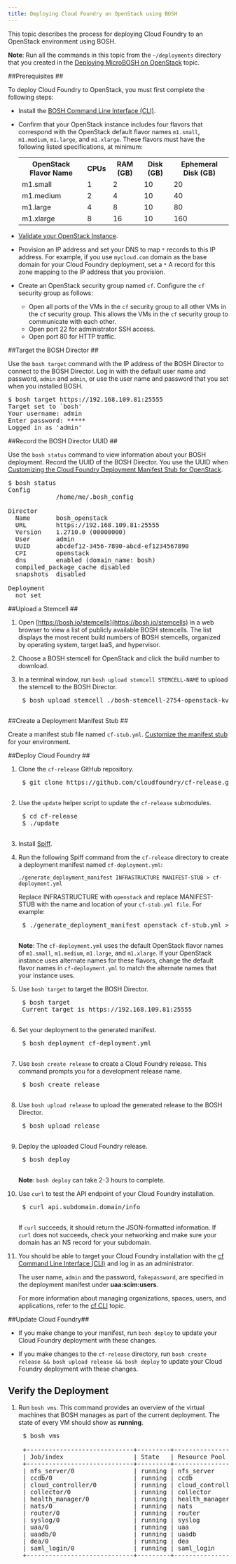 ```yaml
---
title: Deploying Cloud Foundry on OpenStack using BOSH
---
```


This topic describes the process for deploying Cloud Foundry to an OpenStack
environment using BOSH.

<p class="note"><strong>Note</strong>: Run all the commands in this topic from the <code>~/deployments</code> directory that you created in the <a href="../../bosh/deploy-microbosh-to-openstack.html">Deploying MicroBOSH on OpenStack</a> topic.</p>

##<a id="prerequisites"></a>Prerequisites ##

To deploy Cloud Foundry to OpenStack, you must first complete the following
steps:

* Install the [BOSH Command Line Interface (CLI)](../../bosh/bosh-cli.html).
* Confirm that your OpenStack instance includes four flavors that correspond
with the OpenStack default flavor names `m1.small`, `m1.medium`, `m1.large`, and
`m1.xlarge`.
These flavors must have the following listed specifications, at minimum:
    <table class="nice">
      <tr>
	    <th>OpenStack Flavor Name</th>
	    <th>CPUs</th>
	    <th>RAM (GB)</th>
	    <th>Disk (GB)</th>
	    <th>Ephemeral Disk (GB)</th>
      </tr>
      <tr>
	    <td>m1.small</td>
	    <td>1</td>
	    <td>2</td>
	    <td>10</td>
	    <td>20</td>
	  </tr>
	  <tr>
        <td>m1.medium</td>
        <td>2</td>
        <td>4</td>
        <td>10</td>
        <td>40</td>
      </tr>
      <tr>
        <td>m1.large</td>
	    <td>4</td>
	    <td>8</td>
	    <td>10</td>
	    <td>80</td>
	  </tr>
      <tr>
        <td>m1.xlarge</td>
	    <td>8</td>
	    <td>16</td>
	    <td>10</td>
	    <td>160</td>
	  </tr>
    </table>

* [Validate your OpenStack Instance](validate_openstack.html).
* Provision an IP address and set your DNS to map `*` records to this IP
	address.
	For example, if you use `mycloud.com` domain as the base domain for
	your Cloud Foundry deployment, set a `*` A record for this zone mapping to
	the IP address that you provision.
* Create an OpenStack security group named `cf`.
	Configure the `cf` security group as follows:
	* Open all ports of the VMs in the `cf` security group to all other VMs in
		the `cf` security group. This allows the VMs in the `cf` security group
		to communicate with each other.
    * Open port 22 for administrator SSH access.
	* Open port 80 for HTTP traffic.

##<a id="target"></a>Target the BOSH Director ##

Use the `bosh target` command with the IP address of the BOSH Director to
connect to the BOSH Director.
Log in with the default user name and password, `admin` and `admin`, or use the
user name and password that you set when you installed BOSH.

<pre class="terminal">
$ bosh target https://192.168.109.81:25555
Target set to `bosh'
Your username: admin
Enter password: *****
Logged in as 'admin'
</pre>

##<a id="uuid"></a>Record the BOSH Director UUID ##

Use the `bosh status` command to view information about your BOSH deployment.
Record the UUID of the BOSH Director. You use the UUID when [Customizing the Cloud Foundry Deployment Manifest Stub for OpenStack](../cf-stub-openstack.html).

<pre class="terminal">
$ bosh status
Config
             /home/me/.bosh_config

Director
  Name       bosh_openstack
  URL        https://192.168.109.81:25555
  Version    1.2710.0 (00000000)
  User       admin
  UUID       abcdef12-3456-7890-abcd-ef1234567890
  CPI        openstack
  dns        enabled (domain_name: bosh)
  compiled_package_cache disabled
  snapshots  disabled

Deployment
  not set
</pre>

##<a id="stemcell"></a>Upload a Stemcell ##

1. Open [https://bosh.io/stemcells](https://bosh.io/stemcells) in a web browser
to view a list of publicly available BOSH stemcells.
The list displays the most recent build numbers of BOSH stemcells, organized by operating system, target IaaS, and hypervisor.

1. Choose a BOSH stemcell for OpenStack and click the build number to download.

1. In a terminal window, run `bosh upload stemcell STEMCELL-NAME` to upload the
stemcell to the BOSH Director.

    <pre class="terminal">
    $ bosh upload stemcell ./bosh-stemcell-2754-openstack-kvm-ubuntu-trusty-go_agent.tgz
    </pre>

##<a id="create-stub"></a>Create a Deployment Manifest Stub ##

Create a manifest stub file named `cf-stub.yml`.
[Customize the manifest stub](../cf-stub-openstack.html) for your environment.

##<a id="deploy-cf"></a>Deploy Cloud Foundry ##

1. Clone the `cf-release` GitHub repository.

    <pre class="terminal">
    $ git clone https://github.com/cloudfoundry/cf-release.git
    </pre>

1. Use the `update` helper script to update the `cf-release` submodules.

    <pre class="terminal">
    $ cd cf-release
    $ ./update
    </pre>

1. Install [Spiff](https://github.com/cloudfoundry-incubator/spiff).

1. Run the following Spiff command from the `cf-release` directory to create a deployment manifest named `cf-deployment.yml`:

    `./generate_deployment_manifest INFRASTRUCTURE MANIFEST-STUB > cf-deployment.yml`

    Replace INFRASTRUCTURE with `openstack` and replace MANIFEST-STUB with the name and location of your `cf-stub.yml file`. For example:

    <pre class="terminal">
	$ ./generate_deployment_manifest openstack cf-stub.yml > cf-deployment.yml
    </pre>

    <p class="note"><strong>Note</strong>: The <code>cf-deployment.yml</code> uses the default OpenStack flavor names of <code>m1.small</code>, <code>m1.medium</code>, <code>m1.large</code>, and <code>m1.xlarge</code>. If your OpenStack instance uses alternate names for these flavors, change the default flavor names in <code>cf-deployment.yml</code> to match the alternate names that your instance uses.</p>

1. Use `bosh target` to target the BOSH Director.

    <pre class="terminal">
    $ bosh target
	Current target is https://192.168.109.81:25555
    </pre>

1. Set your deployment to the generated manifest.

    <pre class="terminal">
    $ bosh deployment cf-deployment.yml
    </pre>

1. Use `bosh create release` to create a Cloud Foundry release.
This command prompts you for a development release name.

    <pre class="terminal">
    $ bosh create release
    </pre>

1. Use `bosh upload release` to upload the generated release to the BOSH
Director.

    <pre class="terminal">
    $ bosh upload release
    </pre>

1. Deploy the uploaded Cloud Foundry release.

    <pre class="terminal">
    $ bosh deploy
    </pre>

    <p class="note"><strong>Note</strong>: <code>bosh deploy</code> can take 2-3 hours to complete.</p>

1. Use `curl` to test the API endpoint of your Cloud Foundry installation.

    <pre class="terminal">
    $ curl api.subdomain.domain/info
    </pre>

    If `curl` succeeds, it should return the JSON-formatted information.
	If `curl` does not succeeds, check your networking and make sure your domain
	has an NS record for your subdomain.

1. You should be able to target your Cloud Foundry installation with the [cf Command Line Interface (CLI)](/devguide/installcf/index.html) and log in as an
administrator.

    The user name, `admin` and the password, `fakepassword`, are specified in
    the deployment manifest under **uaa:scim:users**.

    For more information about managing organizations, spaces, users, and
    applications, refer to the [cf CLI](/devguide/installcf/index.html) topic.

##<a id="update-cf"></a>Update Cloud Foundry##

* If you make change to your manifest, run `bosh deploy` to update your Cloud
Foundry deployment with these changes.

* If you make changes to the `cf-release` directory, run `bosh create release && bosh upload release && bosh deploy` to update your Cloud Foundry deployment with
these changes.

## <a id="verify"></a>Verify the Deployment ##

1. Run `bosh vms`. This command provides an overview of the virtual machines that BOSH manages as part of the current deployment. The state of every VM should show as **running**.

<pre class="terminal">
	$ bosh vms

	+-----------------------------+---------+------------------+---------------+
	| Job/index                   | State   | Resource Pool    | IPs           |
	+-----------------------------+---------+------------------+---------------+
	| nfs_server/0                | running | nfs_server       | 10.146.21.174 |
	| ccdb/0                      | running | ccdb             | 10.146.21.175 |
	| cloud_controller/0          | running | cloud_controller | 10.146.21.176 |
	| collector/0                 | running | collector        | 10.146.21.178 |
	| health_manager/0            | running | health_manager   | 10.146.21.173 |
	| nats/0                      | running | nats             | 10.146.21.172 |
	| router/0                    | running | router           | 10.146.21.171 |
	| syslog/0                    | running | syslog           | 10.146.21.177 |
	| uaa/0                       | running | uaa              | 10.146.21.180 |
	| uaadb/0                     | running | uaadb            | 10.146.21.179 |
	| dea/0                       | running | dea              | 10.146.21.181 |
	| saml_login/0                | running | saml_login       | 10.146.21.181 |
	+-----------------------------+---------+------------------+---------------+
</pre>